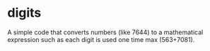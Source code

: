 # digits
A simple code that converts numbers (like 7644) to a mathematical expression such as each digit is used one time max (563+7081).
